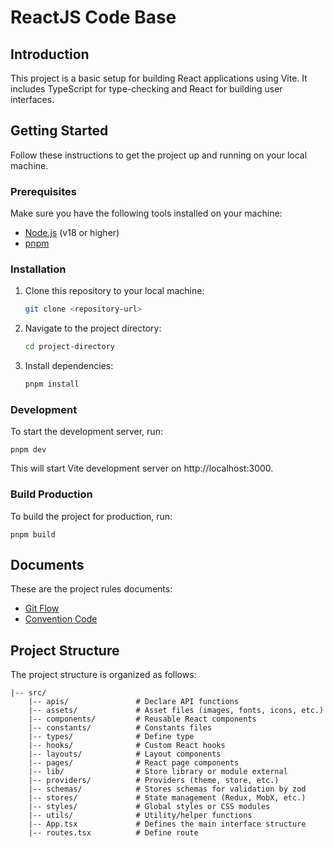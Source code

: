 # ReactJS Code Base

## Introduction

This project is a basic setup for building React applications using Vite. It includes TypeScript for type-checking and React for building user interfaces.

## Getting Started

Follow these instructions to get the project up and running on your local machine.

### Prerequisites

Make sure you have the following tools installed on your machine:

- [Node.js](https://nodejs.org/) (v18 or higher)
- [pnpm](https://pnpm.io/)

### Installation

1. Clone this repository to your local machine:

   ```bash
   git clone <repository-url>
   ```

2. Navigate to the project directory:
   ```bash
   cd project-directory
   ```
3. Install dependencies:
   ```bash
   pnpm install
   ```

### Development

To start the development server, run:

    pnpm dev

This will start Vite development server on http://localhost:3000.

### Build Production

To build the project for production, run:

    pnpm build

## Documents

These are the project rules documents:

- [Git Flow](https://gitlab.mcsolutions.vn/mcsolutions/standard/-/blob/main/git/gitflow.md?ref_type=heads)
- [Convention Code](https://gitlab.mcsolutions.vn/mcsolutions/standard/-/blob/main/convention-fe/convention.md?ref_type=heads)

## Project Structure

The project structure is organized as follows:

```
|-- src/
    |-- apis/               # Declare API functions
    |-- assets/             # Asset files (images, fonts, icons, etc.)
    |-- components/         # Reusable React components
    |-- constants/          # Constants files
    |-- types/              # Define type
    |-- hooks/              # Custom React hooks
    |-- layouts/            # Layout components
    |-- pages/              # React page components
    |-- lib/                # Store library or module external
    |-- providers/          # Providers (theme, store, etc.)
    |-- schemas/            # Stores schemas for validation by zod
    |-- stores/             # State management (Redux, MobX, etc.)
    |-- styles/             # Global styles or CSS modules
    |-- utils/              # Utility/helper functions
    |-- App.tsx             # Defines the main interface structure
    |-- routes.tsx          # Define route
```
